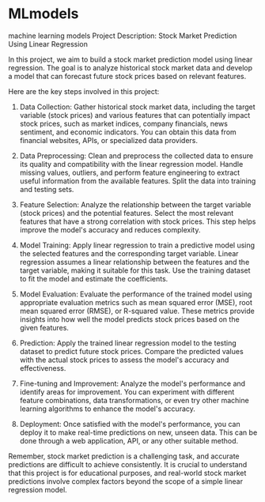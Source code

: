# MLmodels
machine learning models
Project Description: Stock Market Prediction Using Linear Regression

In this project, we aim to build a stock market prediction model using linear regression. The goal is to analyze historical stock market data and develop a model that can forecast future stock prices based on relevant features.

Here are the key steps involved in this project:

1. Data Collection: Gather historical stock market data, including the target variable (stock prices) and various features that can potentially impact stock prices, such as market indices, company financials, news sentiment, and economic indicators. You can obtain this data from financial websites, APIs, or specialized data providers.

2. Data Preprocessing: Clean and preprocess the collected data to ensure its quality and compatibility with the linear regression model. Handle missing values, outliers, and perform feature engineering to extract useful information from the available features. Split the data into training and testing sets.

3. Feature Selection: Analyze the relationship between the target variable (stock prices) and the potential features. Select the most relevant features that have a strong correlation with stock prices. This step helps improve the model's accuracy and reduces complexity.

4. Model Training: Apply linear regression to train a predictive model using the selected features and the corresponding target variable. Linear regression assumes a linear relationship between the features and the target variable, making it suitable for this task. Use the training dataset to fit the model and estimate the coefficients.

5. Model Evaluation: Evaluate the performance of the trained model using appropriate evaluation metrics such as mean squared error (MSE), root mean squared error (RMSE), or R-squared value. These metrics provide insights into how well the model predicts stock prices based on the given features.

6. Prediction: Apply the trained linear regression model to the testing dataset to predict future stock prices. Compare the predicted values with the actual stock prices to assess the model's accuracy and effectiveness.

7. Fine-tuning and Improvement: Analyze the model's performance and identify areas for improvement. You can experiment with different feature combinations, data transformations, or even try other machine learning algorithms to enhance the model's accuracy.

8. Deployment: Once satisfied with the model's performance, you can deploy it to make real-time predictions on new, unseen data. This can be done through a web application, API, or any other suitable method.

Remember, stock market prediction is a challenging task, and accurate predictions are difficult to achieve consistently. It is crucial to understand that this project is for educational purposes, and real-world stock market predictions involve complex factors beyond the scope of a simple linear regression model.
